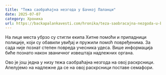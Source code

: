 ```yaml
---
title: "Тежа саобраћајна незгода у Бачкој Паланци"
date: 2025-07-07
category: Хроника
url: https://backapalankavesti.com/hronika/teza-saobracajna-nezgoda-u-backoj-palanci/
---
```


На лице места убрзо су стигли екипа Хитне помоћи и припадници полиције, који су обавили увиђај и пружили помоћ повређенима. За сада није познат степен повреда учесника удеса. Више информација биће познато након званичног извештаја надлежних органа.

Ово је још једна у низу тежа саобраћајна незгода на овој раскрсници. Апелујемо на надлежне да се на овој раскрсници поставе семафори.
